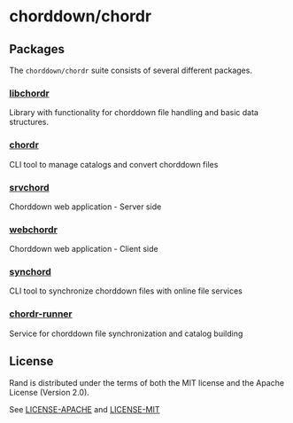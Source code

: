 # chorddown/chordr

## Packages
The `chorddown/chordr` suite consists of several different packages.

### [libchordr](libchordr)
Library with functionality for chorddown file handling and basic data 
structures.

### [chordr](chordr)
CLI tool to manage catalogs and convert chorddown files

### [srvchord](srvchord)
Chorddown web application - Server side

### [webchordr](webchordr)
Chorddown web application - Client side

### [synchord](synchord)
CLI tool to synchronize chorddown files with online file services

### [chordr-runner](chordr-runner)
Service for chorddown file synchronization and catalog building

## License

Rand is distributed under the terms of both the MIT license and the
Apache License (Version 2.0).

See [LICENSE-APACHE](LICENSE-APACHE) and [LICENSE-MIT](LICENSE-MIT)
